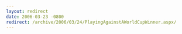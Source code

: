 ```yaml
---
layout: redirect
date: 2006-03-23 -0800
redirect: /archive/2006/03/24/PlayingAgainstAWorldCupWinner.aspx/
---
```


